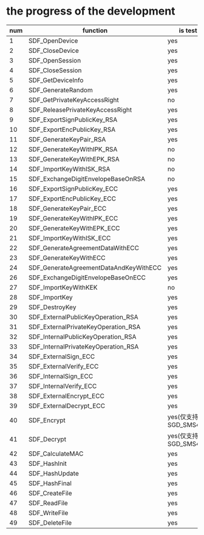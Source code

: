 # the progress of the development

|num |  function   | is test ok |
|  ----  | ----  | ----  | 
| 1 |SDF_OpenDevice  | yes |
| 2 |SDF_CloseDevice  | yes |
| 3 |SDF_OpenSession  | yes |
| 4 |SDF_CloseSession  | yes |
| 5 |SDF_GetDeviceInfo  | yes |
| 6 |SDF_GenerateRandom  | yes |
| 7 |SDF_GetPrivateKeyAccessRight  | no |  
| 8 |SDF_ReleasePrivateKeyAccessRight  | yes | 
| 9 |SDF_ExportSignPublicKey_RSA  | yes |
| 10 |SDF_ExportEncPublicKey_RSA  | yes |
| 11 |SDF_GenerateKeyPair_RSA  | yes |
| 12 |SDF_GenerateKeyWithIPK_RSA  | no | 
| 13 |SDF_GenerateKeyWithEPK_RSA  | no | 
| 14 |SDF_ImportKeyWithISK_RSA  | no | !
| 15 |SDF_ExchangeDigitEnvelopeBaseOnRSA  | no | 
| 16 |SDF_ExportSignPublicKey_ECC  | yes |
| 17 |SDF_ExportEncPublicKey_ECC  | yes |
| 18 |SDF_GenerateKeyPair_ECC  | yes |
| 19 |SDF_GenerateKeyWithIPK_ECC  | yes | 
| 20 |SDF_GenerateKeyWithEPK_ECC  | yes | 
| 21 |SDF_ImportKeyWithISK_ECC  | yes |  
| 22 |SDF_GenerateAgreementDataWithECC  | yes | 有堆栈异常
| 23 |SDF_GenerateKeyWithECC  | yes | 
| 24 |SDF_GenerateAgreementDataAndKeyWithECC  | yes | 有堆栈异常
| 26 |SDF_ExchangeDigitEnvelopeBaseOnECC  | yes | 
| 27 |SDF_ImportKeyWithKEK  | no |  
| 28 |SDF_ImportKey  | yes |
| 29 |SDF_DestroyKey  | yes |
| 30 |SDF_ExternalPublicKeyOperation_RSA  | yes |  
| 31 |SDF_ExternalPrivateKeyOperation_RSA  | yes |  有堆栈异常
| 32 |SDF_InternalPublicKeyOperation_RSA  | yes  | 
| 33 |SDF_InternalPrivateKeyOperation_RSA  | yes | 有堆栈异常
| 34 |SDF_ExternalSign_ECC  | yes |
| 35 |SDF_ExternalVerify_ECC  | yes |
| 36 |SDF_InternalSign_ECC  | yes|
| 37 |SDF_InternalVerify_ECC  | yes |
| 38 |SDF_ExternalEncrypt_ECC  | yes |  
| 39 |SDF_ExternalDecrypt_ECC  | yes |  
| 40 |SDF_Encrypt  | yes(仅支持SGD_SMS4_ECB)  |　　　　
| 41 |SDF_Decrypt  | yes(仅支持SGD_SMS4_ECB)  |
| 42 |SDF_CalculateMAC  | yes |
| 43 |SDF_HashInit  | yes|
| 44 |SDF_HashUpdate  | yes |
| 45 |SDF_HashFinal  | yes |
| 46 |SDF_CreateFile  | yes |
| 47 |SDF_ReadFile  |yes | 
| 48 |SDF_WriteFile  | yes | 
| 49 |SDF_DeleteFile  | yes |









    
    
    
    
    